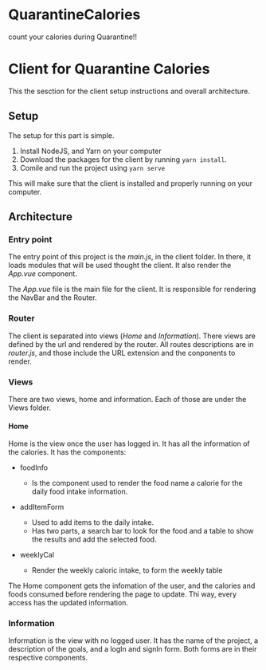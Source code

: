 # QuarantineCalories
count your calories during Quarantine!!



# Client for Quarantine Calories
This the sesction for the client setup instructions and overall architecture.

## Setup

The setup for this part is simple.
1. Install NodeJS, and Yarn on your computer
2. Download the packages for the client by running `yarn install`.
3. Comile and run the project using `yarn serve`

This will make sure that the client is installed and properly running on your computer.

## Architecture

### Entry point

The entry point of this project is the <em>main.js</em>, in the client folder. In there, it loads modules that will be used thought the client. It also render the <em>App.vue</em> component.

The <em>App.vue</em> file is the main file for the client. It is responsible for rendering the NavBar and the Router.

### Router

The client is separated into views (<em>Home</em> and <em>Information</em>). There views are defined by the url and rendered by the router.
All routes descriptions are in <em>router.js</em>, and those include the URL extension and the conponents to render.

### Views

There are two views, home and information. Each of those are under the Views folder.

#### Home

Home is the view once the user has logged in. It has all the information of the calories. It has the components:
 * foodInfo
    * Is the component used to render the food name a calorie for the daily food intake information.

 * addItemForm
    * Used to add items to the daily intake.
    * Has two parts, a search bar to look for the food and a table to show the results and add the selected food.

 * weeklyCal
    * Render the weekly caloric intake, to form the weekly table  


The Home component gets the infomation of the user, and the calories and foods consumed before rendering the page to update. Thi way, every access has the updated information.

### Information

Information is the view with no logged user. It has the name of the project, a description of the goals, and a logIn and signIn form. Both forms are in their respective components.
